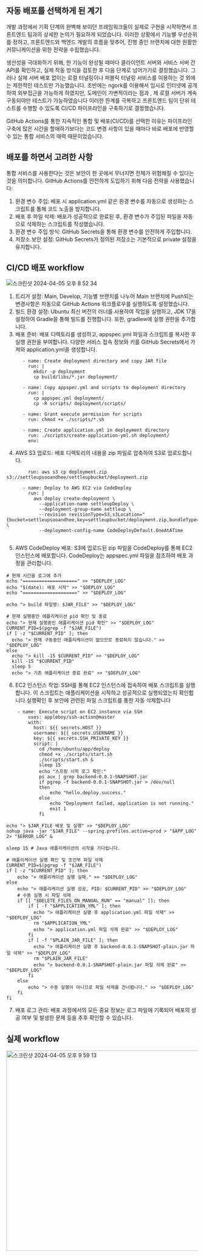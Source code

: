 ## 자동 배포를 선택하게 된 계기 
개발 과정에서 기획 단계의 완벽해 보이던 프레임워크들이 실제로 구현을 시작하면서 프론트엔드 팀과의 상세한 논의가 필요하게 되었습니다. 이러한 상황에서 기능별 우선순위를 정하고, 프론트엔드와 백엔드 개발의 흐름을 맞추어, 진행 중인 브랜치에 대한 원활한 커뮤니케이션을 위한 전략을 수립했습니다.

생산성을 극대화하기 위해, 한 기능이 완성될 때마다 클라이언트 서버와 서비스 서버 간 API를 확인하고, 실제 작동 방식을 검토한 후 다음 단계로 넘어가기로 결정했습니다. 그러나 실제 서버 배포 없이는 로컬 터널링이나 퍼블릭 터널링 서비스를 이용하는 것 외에는 제한적인 테스트만 가능했습니다. 초반에는 ngork를 이용해서 임시로 인터넷에 공개하여 외부접근을 가능하게 하였지만, 도메인이 가변적이라는 점과 , 제 로컬 서버가 계속 구동되야만 테스트가 가능하였습니다
이러한 한계를 극복하고 프론트엔드 팀이 단위 테스트를 수행할 수 있도록 CI/CD 파이프라인을 구축하기로 결정했습니다.

GitHub Actions를 통한 지속적인 통합 및 배포(CI/CD)를 선택한 이유는 파이프라인 구축에 많은 시간을 할애하기보다는 코드 변경 사항이 있을 때마다 바로 배포에 반영할 수 있는 통합 서비스의 매력 때문이었습니다. 

## 배포를 하면서 고려한 사항
통합 서비스를 사용한다는 것은 보안이 한 곳에서 무너지면 전체가 위험해질 수 있다는 것을 의미합니다. GitHub Actions를 안전하게 도입하기 위해 다음 전략을 사용했습니다:

1. 환경 변수 주입: 배포 시 application.yml 같은 환경 변수를 자동으로 생성하는 스크립트를 통해 코드 노출을 방지합니다.
2. 배포 후 파일 삭제: 배포가 성공적으로 완료된 후, 환경 변수가 주입된 파일을 자동으로 삭제하는 스크립트를 작성했습니다.
3. 환경 변수 주입 방식: GitHub Secrets을 통해 환경 변수를 안전하게 주입합니다.
4. 저장소 보안 설정: GitHub Secrets가 정의된 저장소는 기본적으로 private 설정을 유지합니다.

## CI/CD 배포 workflow
   ![스크린샷 2024-04-05 오후 8 52 34](https://github.com/Settle-Up/settle-up-server/assets/129722492/fbbc111c-cdec-4120-afac-c727071e181d)

1. 트리거 설정: Main, Develop, 기능별 브랜치를 나누어 Main 브랜치에 Push되는 변경사항은 자동으로 GitHub Actions 워크플로우를 실행하도록 설정했습니다.
2. 빌드 환경 설정: Ubuntu 최신 버전의 러너를 사용하여 작업을 실행하고, JDK 17을 설정하여 Gradle을 통해 빌드를 진행합니다. 또한, gradlew에 실행 권한을 추가합니다.
3. 배포 준비: 배포 디렉토리를 생성하고, appspec.yml 파일과 스크립트를 복사한 후 실행 권한을 부여합니다. 다양한 서비스 접속 정보와 키를 GitHub Secrets에서 가져와 application.yml을 생성합니다.
```
      - name: Create deployment directory and copy JAR file
        run: |
          mkdir -p deployment
          cp build/libs/*.jar deployment/
      
      - name: Copy appspec.yml and scripts to deployment directory
        run: |
          cp appspec.yml deployment/
          cp -R scripts/ deployment/scripts/

      - name: Grant execute permission for scripts
        run: chmod +x ./scripts/*.sh
      
      - name: Create application.yml in deployment directory
        run: ./scripts/create-application-yml.sh deployment/
        env:
```
4. AWS S3 업로드: 배포 디렉토리의 내용을 zip 파일로 압축하여 S3로 업로드합니다.
```
        run: aws s3 cp deployment.zip s3://settleupsooandhee/settleupbucket/deployment.zip
      
      - name: Deploy to AWS EC2 via CodeDeploy
        run: |
          aws deploy create-deployment \
            --application-name settleupDeploy \
            --deployment-group-name settleup \
            --revision revisionType=S3,s3Location="{bucket=settleupsooandhee,key=settleupbucket/deployment.zip,bundleType=zip}" \
            --deployment-config-name CodeDeployDefault.OneAtATime
          
```
5. AWS CodeDeploy 배포: S3에 업로드된 zip 파일을 CodeDeploy를 통해 EC2 인스턴스에 배포합니다. CodeDeploy는 appspec.yml 파일을 참조하여 배포 과정을 관리합니다.
```
# 현재 시간을 로그에 추가
echo "====================" >> "$DEPLOY_LOG"
echo "$(date): 배포 시작" >> "$DEPLOY_LOG"
echo "====================" >> "$DEPLOY_LOG"

echo "> build 파일명: $JAR_FILE" >> "$DEPLOY_LOG"

# 현재 실행중인 애플리케이션 pid 확인 및 종료
echo "> 현재 실행중인 애플리케이션 pid 확인" >> "$DEPLOY_LOG"
CURRENT_PID=$(pgrep -f "$JAR_FILE")
if [ -z "$CURRENT_PID" ]; then
  echo "> 현재 구동중인 애플리케이션이 없으므로 종료하지 않습니다." >> "$DEPLOY_LOG"
else
  echo "> kill -15 $CURRENT_PID" >> "$DEPLOY_LOG"
  kill -15 "$CURRENT_PID"
  sleep 5
  echo "> 기존 애플리케이션 종료 완료" >> "$DEPLOY_LOG"
```
6. EC2 인스턴스 작업: SSH를 통해 EC2 인스턴스에 접속하여 배포 스크립트를 실행합니다. 이 스크립트는 애플리케이션을 시작하고 성공적으로 실행되었는지 확인합니다.실행확인 후 보안에 관련된 파일 스크립트를 통한 자동 삭제합니다
```
    - name: Execute script on EC2 instance via SSH
        uses: appleboy/ssh-action@master
        with:
          host: ${{ secrets.HOST }}
          username: ${{ secrets.USERNAME }}
          key: ${{ secrets.SSH_PRIVATE_KEY }}
          script: |
            cd /home/ubuntu/app/deploy  
            chmod +x ./scripts/start.sh
            ./scripts/start.sh & 
            sleep 15  
            echo "스프링 시작 로그 확인:"
            ps aux | grep backend-0.0.1-SNAPSHOT.jar
            if pgrep -f backend-0.0.1-SNAPSHOT.jar > /dev/null
            then
                echo "hello.deploy.success."
            else
                echo "Deployment failed, application is not running."
                exit 1
            fi
```
```
echo "> $JAR_FILE 배포 및 실행" >> "$DEPLOY_LOG"
nohup java -jar "$JAR_FILE" --spring.profiles.active=prod > "$APP_LOG" 2> "$ERROR_LOG" &

sleep 15 # Java 애플리케이션의 시작을 기다립니다.

# 애플리케이션 실행 확인 및 조건부 파일 삭제
CURRENT_PID=$(pgrep -f "$JAR_FILE")
if [ -z "$CURRENT_PID" ]; then
    echo "> 애플리케이션 실행 실패." >> "$DEPLOY_LOG"
else
    echo "> 애플리케이션 실행 성공, PID: $CURRENT_PID" >> "$DEPLOY_LOG"
    # 수동 실행 시 파일 삭제
    if [[ "$DELETE_FILES_ON_MANUAL_RUN" == "manual" ]]; then
        if [ -f "$APPLICATION_YML" ]; then
          echo "> 애플리케이션 실행 후 application.yml 파일 삭제" >> "$DEPLOY_LOG"
          rm "$APPLICATION_YML"
          echo "> application.yml 파일 삭제 완료" >> "$DEPLOY_LOG"
        fi
        if [ -f "$PLAIN_JAR_FILE" ]; then
          echo "> 애플리케이션 실행 후 backend-0.0.1-SNAPSHOT-plain.jar 파일 삭제" >> "$DEPLOY_LOG"
          rm "$PLAIN_JAR_FILE"
          echo "> backend-0.0.1-SNAPSHOT-plain.jar 파일 삭제 완료" >> "$DEPLOY_LOG"
        fi
    else
        echo "> 수동 실행이 아니므로 파일 삭제를 건너뜁니다." >> "$DEPLOY_LOG"
    fi
fi
```
7. 배포 로그 관리: 배포 과정에서의 모든 중요 정보는 로그 파일에 기록되어 배포의 성공 여부 및 발생한 문제 등을 추후 확인할 수 있습니다.

## 실제 workflow
<img width="527" alt="스크린샷 2024-04-05 오후 9 59 13" src="https://github.com/Settle-Up/settle-up-server/assets/129722492/659f9e2e-f759-4220-add5-feb7f44e2e96">


